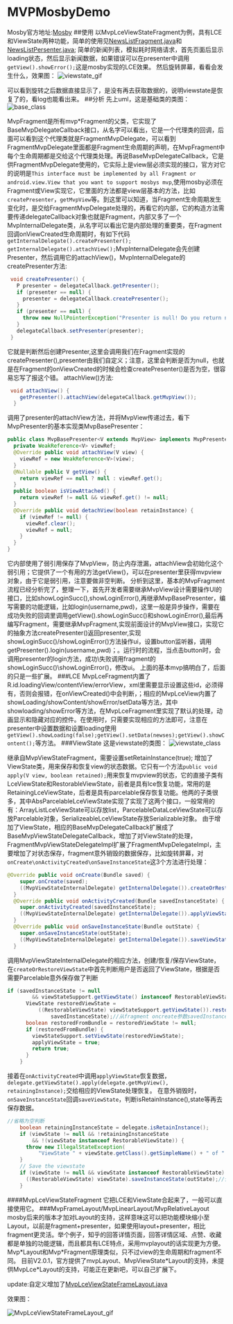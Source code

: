# MVPMosbyDemo
Mosby官方地址:[Mosby](https://github.com/sockeqwe/mosby)
##使用
以MvpLceViewStateFragment为例，具有LCE和ViewState两种功能，简单的使用见[NewsListFragment.java](https://github.com/Blankeer/MVPMosbyDemo/blob/master/app/src/main/java/com/blanke/testmosby/lceviewstate/NewsListFragment.java)和[NewsListPersenter.java](https://github.com/Blankeer/MVPMosbyDemo/blob/master/app/src/main/java/com/blanke/testmosby/lceviewstate/persenter/NewsListPersenter.java);
简单的新闻列表，模拟耗时网络请求，首先页面后显示loading状态，然后显示新闻数据，如果错误可以在presenter中调用`getView().showError();`这是mosby实现的LCE效果。
然后旋转屏幕，看看会发生什么，效果图：
![viewstate_gif](https://raw.githubusercontent.com/Blankeer/MVPMosbyDemo/master/image/viewstate.gif)

可以看到旋转之后数据直接显示了，是没有再去获取数据的，说明viewstate是恢复了的，看log也能看出来。
##分析
先上uml，这是基础类的类图：
![base_class](https://raw.githubusercontent.com/Blankeer/MVPMosbyDemo/master/image/base_class.jpg)

MvpFragment是所有mvp\*Fragment的父类，它实现了BaseMvpDelegateCallback接口，从名字可以看出，它是一个代理类的回调，后面可以看到这个代理类就是FragmentMvpDelegate，可以看到FragmentMvpDelegate里面都是Fragment生命周期的声明，在MvpFragment中每个生命周期都是交给这个代理类处理。再说BaseMvpDelegateCallback，它是供FragmentMvpDelegate使用的，它实际上是view层必须实现的接口，官方对它的说明是`This interface must be implemented by all
 Fragment or android.view.View that you want to support mosbys mvp`,使用mosby必须在Fragment或View实现它，它里面的方法都是view层基本的方法，比如`createPresenter`，`getMvpView`等。到这里可以知道，当Fragment生命周期发生变化时，是交给FragmentMvpDelegate处理的，再看它的内部，它的构造方法需要传递delegateCallback对象也就是Fragment，内部又多了一个MvpInternalDelegate类，从名字可以看出它是内部处理的重要类，在Fragment回调onViewCreated生命周期时，有如下代码`getInternalDelegate().createPresenter(); getInternalDelegate().attachView();`MvpInternalDelegate会先创建Presenter，然后调用它的attachView()，MvpInternalDelegate的createPresenter方法:
 ```java
  void createPresenter() {
    P presenter = delegateCallback.getPresenter();
    if (presenter == null) {
      presenter = delegateCallback.createPresenter();
    }
    if (presenter == null) {
      throw new NullPointerException("Presenter is null! Do you return null in createPresenter()?");
    }
    delegateCallback.setPresenter(presenter);
  }
 ```
它就是判断然后创建Presenter,这里会调用我们在Fragment实现的createPresenter(),presenter由我们自定义；注意，这里会判断是否为null，也就是在Fragment的onViewCreated的时候会检查createPresenter()是否为空，很容易忘写了报这个错。
attachView()方法:
```java
 void attachView() {
    getPresenter().attachView(delegateCallback.getMvpView());
  } 
```
调用了presenter的attachView方法，并将MvpView传递过去，看下MvpPresenter的基本实现类MvpBasePresenter：
```java
public class MvpBasePresenter<V extends MvpView> implements MvpPresenter<V> {
  private WeakReference<V> viewRef;
  @Override public void attachView(V view) {
    viewRef = new WeakReference<V>(view);
  }
  @Nullable public V getView() {
    return viewRef == null ? null : viewRef.get();
  }
  public boolean isViewAttached() {
    return viewRef != null && viewRef.get() != null;
  }
  @Override public void detachView(boolean retainInstance) {
    if (viewRef != null) {
      viewRef.clear();
      viewRef = null;
    }
  }
}
```
它内部使用了弱引用保存了MvpView，防止内存泄漏，attachView会初始化这个弱引用；它提供了一个有用的方法getView()，可以在presenter里获得mvpview对象，由于它是弱引用，注意要做非空判断。
分析到这里，基本的MvpFragment流程已经分析完了，整理一下，首先开发者需要继承MvpView设计需要操作UI的接口，比如showLoginSucc(),showLoginError(),再继承MvpBasePresenter，编写需要的功能逻辑，比如login(username,pwd)，这里一般是异步操作，需要在成功失败的回调里调用getView().showLoginSucc()和showLoginError(),最后再编写Fragment，需要继承MvpFragment,实现前面设计的MvpView接口，实现它的抽象方法createPresenter()返回presenter,实现showLoginSucc()/showLoginError()方法操作ui，设置button监听器，调用getPresenter().login(username,pwd)；。运行时的流程，当点击button时，会调用presenter的login方法，成功\失败调用fragment的showLoginSucc()\showLoginError()，修改ui。
上面的基本mvp搞明白了，后面的只是一些扩展。
###LCE
MvpLceFragment内置了R.id.loadingView/contentView/errorView，xml里需要显示设置这些id，必须得有，否则会报错，在onViewCreated()中会判断，；相应的MvpLceView内置了showLoading/showContent/showError/setData等方法，其中showloading/showError等方法，在MvpLceFragment里实现了默认的处理，动画显示和隐藏对应的控件。在使用时，只需要实现相应的方法即可，注意在presenter中设置数据和设置loading使用`getView().showLoading(false);getView().setData(newses);getView().showContent();`等方法。
###ViewState
这是viewstate的类图：
![viewstate_class](https://raw.githubusercontent.com/Blankeer/MVPMosbyDemo/master/image/viewstate_class.jpg)

继承自MvpViewStateFragment，需要设置setRetainInstance(true);
增加了ViewState类，用来保存和恢复view的状态数据。它只有一个方法`public void apply(V view, boolean retained);`用来恢复mvpview的状态，它的直接子类有LceViewState和RestorableViewState，前者是具有lce恢复功能，常用的是RetainingLceViewState，后者是具有parcelable保存恢复功能。他两的子类很多，其中AbsParcelableLceViewState实现了实现了这两个接口，一般常用的有：ArrayListLceViewState可以存放list，ParcelableDataLceViewState可以存放Parcelable对象，SerializeableLceViewState存放Serializable对象。
由于增加了ViewState，相应的BaseMvpDelegateCallback扩展成了BaseMvpViewStateDelegateCallback，增加了对ViewState的处理，FragmentMvpViewStateDelegateImpl扩展了FragmentMvpDelegateImpl，主要增加了对状态保存，fragment意外销毁的数据保存，比如旋转屏幕，对`onCreate\onActivityCreated\onSaveInstanceState`这3个方法进行处理：
```java
@Override public void onCreate(Bundle saved) {
    super.onCreate(saved);
    ((MvpViewStateInternalDelegate) getInternalDelegate()).createOrRestoreViewState(saved);
  }
  @Override public void onActivityCreated(Bundle savedInstanceState) {
    super.onActivityCreated(savedInstanceState);
    ((MvpViewStateInternalDelegate) getInternalDelegate()).applyViewState();
  }
  @Override public void onSaveInstanceState(Bundle outState) {
    super.onSaveInstanceState(outState);
    ((MvpViewStateInternalDelegate) getInternalDelegate()).saveViewState(outState);
  }
```
调用MvpViewStateInternalDelegate的相应方法，创建/恢复/保存ViewState，在`createOrRestoreViewState`中首先判断用户是否返回了ViewState，根据是否需要Parcelable意外保存做了判断
```java
if (savedInstanceState != null
        && viewStateSupport.getViewState() instanceof RestorableViewState) {
      ViewState restoredViewState =
          ((RestorableViewState) viewStateSupport.getViewState()).restoreInstanceState(
              savedInstanceState);//从fragment oncreate参数savedInstanceState读取丢失的数据
      boolean restoredFromBundle = restoredViewState != null;
      if (restoredFromBundle) {
        viewStateSupport.setViewState(restoredViewState);
        applyViewState = true;
        return true;
      }
    }
```
接着在`onActivityCreated`中调用`applyViewState`恢复数据，`delegate.getViewState().apply(delegate.getMvpView(), retainingInstance);`交给相应的ViewState处理恢复。
在意外销毁时，`onSaveInstanceState`回调`saveViewState`，判断isRetainInstance(),state等再去保存数据。
```java
//省略为空判断
	boolean retainingInstanceState = delegate.isRetainInstance();
    if (viewState != null && !retainingInstanceState
        && !(viewState instanceof RestorableViewState)) {
      throw new IllegalStateException(
          "ViewState " + viewState.getClass().getSimpleName() + " of " + /*...省略报错信息*/);
    }
    // Save the viewstate
    if (viewState != null && viewState instanceof RestorableViewState) {
      ((RestorableViewState) viewState).saveInstanceState(outState);//保存到Bundle中
    }
```
####MvpLceViewStateFragment
它把LCE和ViewState合起来了，一般可以直接使用它。
###MvpFrameLayout/MvpLinearLayout/MvpRelativeLayout
mosby后来的版本才加对Layout的支持，这样意味这可以把功能模块缩小至Layout，以前是fragment+presenter，如果使用layout+presenter，相比fragment更灵活。举个例子，知乎的回答详情页面，回答详情区域、点赞、收藏都是单独的功能逻辑，而且都具有LCE特点，采用mvplayout的话实现更为方便。
Mvp\*Layout和Mvp\*Fragment原理类似，只不过view的生命周期和fragment不同。
目前V2.0.1，官方提供了mvpLayout、MvpViewState\*Layout的支持，未提供MvpLce\*Layout的支持，可能正在更新吧，可以自己扩展下。

update:自定义增加了[MvpLceViewStateFrameLayout.java](https://github.com/Blankeer/MVPMosbyDemo/blob/master/app/src/main/java/com/blanke/testmosby/MvpLceViewStateFrameLayout.java)

效果图：

![MvpLceViewStateFrameLayout_gif](https://raw.githubusercontent.com/Blankeer/MVPMosbyDemo/master/image/MvpLceViewStateFrameLayout.gif)







 
 
